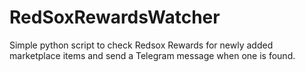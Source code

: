 # RedSoxRewardsWatcher

Simple python script to check Redsox Rewards for newly added marketplace items and send a Telegram message when one is found.
